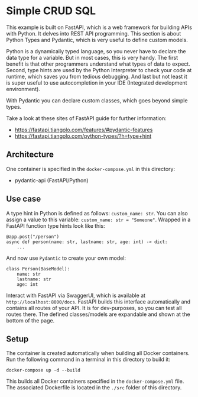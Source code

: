 # Simple CRUD SQL

This example is built on FastAPI, which is a web framework for building APIs with Python. It delves into REST API
programming.
This section is about Python Types and Pydantic, which is very useful to define custom models.

Python is a dynamically typed language, so you never have to declare the data type for a variable. But in most cases,
this is very handy. The first benefit is that other programmers understand what types of data to expect. Second,
type hints are used by the Python Interpreter to check your code at runtime, which saves you from tedious debugging.
And last but not least it is super useful to use autocompletion in your IDE (Integrated development environment).

With Pydantic you can declare custom classes, which goes beyond simple types.

Take a look at these sites of FastAPI guide for further information:
- https://fastapi.tiangolo.com/features/#pydantic-features
- https://fastapi.tiangolo.com/python-types/?h=type+hint

## Architecture

One container is specified in the `docker-compose.yml` in this directory:

- pydantic-api (FastAPI/Python)


## Use case

A type hint in Python is defined as follows: `custom_name: str`. You can also assign a value to this variable: `custom_name: str = "Someone"`.
Wrapped in a FastAPI function type hints look like this: 
~~~
@app.post("/person")
async def person(name: str, lastname: str, age: int) -> dict:
    ...
~~~

And now use `Pydantic` to create your own model:
~~~
class Person(BaseModel):
    name: str
    lastname: str
    age: int
~~~

Interact with FastAPI via SwaggerUI, which is available at `http://localhost:8000/docs`. FastAPI builds this interface
automatically and contains all routes of your API. It is for dev-purposes, so you can test all routes there.
The defined classes/models are expandable and shown at the bottom of the page.

## Setup

The container is created automatically when building all Docker containers. Run the following command in a terminal 
in this directory to build it:

~~~~
docker-compose up -d --build
~~~~

This builds all Docker containers specified in the `docker-compose.yml` file.
The associated Dockerfile is located in the `./src` folder of this directory.
